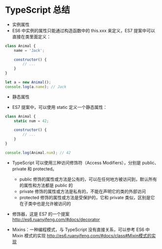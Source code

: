 # TypeScript 总结

- 实例属性
- ES6 中实例的属性只能通过构造函数中的 this.xxx 来定义，ES7 提案中可以直接在类里面定义：

```javascript
class Animal {
    name = 'Jack';
​
    constructor() {
        // ...
    }
}
​
let a = new Animal();
console.log(a.name); // Jack
```

- 静态属性

- ES7 提案中，可以使用 static 定义一个静态属性：

```javascript
class Animal {
    static num = 42;
​
    constructor() {
        // ...
    }
}
​
console.log(Animal.num); // 42
```

- TypeScript 可以使用三种访问修饰符（Access Modifiers），分别是 public、private 和 protected。

  - public 修饰的属性或方法是公有的，可以在任何地方被访问到，默认所有的属性和方法都是 public 的
  - private 修饰的属性或方法是私有的，不能在声明它的类的外部访问
  - protected 修饰的属性或方法是受保护的，它和 private 类似，区别是它在子类中也是允许被访问的

- 修饰器，这是 ES7 的一个提案 ​ http://es6.ruanyifeng.com/#docs/decorator
- ​Mixins：一种编程模式，与 TypeScript 没有直接关系，可以参考 ES6 中 Mixin 模式的实现 ​http://es6.ruanyifeng.com/#docs/class#Mixin模式的实现
